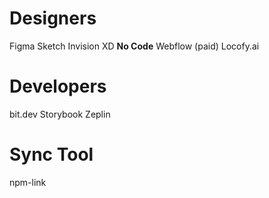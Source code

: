 # Designers
Figma
Sketch
Invision
XD
**No Code**
Webflow (paid)
Locofy.ai
# Developers
bit.dev
Storybook
Zeplin
# Sync Tool
npm-link